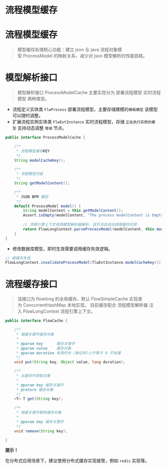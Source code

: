 # 流程模型缓存

# **流程模型缓存**

> 模型缓存处理核心功能：建立 json 与 java 流程对象模型 ProcessModel 的映射关系，减少对 json 模型解析的性能损耗。
> 

# **模型解析接口**

> 模型解析接口 ProcessModelCache 主要实现分为 部署流程模型 实时流程模型 两种类型。
> 
- 流程定义实体类 `FlwProcess` 部署流程模型，主要存储建模的`模板模型` 该模型可以随时调整。
- 扩展流程实例实体类 `FlwExtInstance` 实时流程模型，存储 `正在执行实例的模型` 支持动态调整 `增减` 节点。

```java
public interface ProcessModelCache {

    /**
     * 流程模型缓存KEY
     */
    String modelCacheKey();

    /**
     * 流程模型内容
     */
    String getModelContent();

    /**
     * JSON BPM 模型
     */
    default ProcessModel model() {
        String modelContent = this.getModelContent();
        Assert.isEmpty(modelContent, "The process modelContent is Empty.");
        
        // 流程引擎上下文调用模型解析器解析，该方法会自动调用缓存实现
        return FlowLongContext.parseProcessModel(modelContent, this.modelCacheKey(), false);
    }
}
```

- 修改数据库模型，即时生效需要调用缓存失效逻辑。

```java
// 使缓存失效
FlowLongContext.invalidateProcessModel(flwExtInstance.modelCacheKey());
```

# **流程缓存接口**

> 该接口为 flowlong 的全局缓存，默认 FlowSimpleCache 实现类为 ConcurrentHashMap 本地实现， 目前缓存配合 流程模型解析器 注入 FlowLongContext 流程引擎上下文。
> 

```java
public interface FlowCache {

    /**
     * 根据关键字缓存对象
     *
     * @param key      缓存关键字
     * @param value    缓存对象
     * @param duration 有效时长（单位秒)小于等于 0 不处理
     */
    void put(String key, Object value, long duration);

    /**
     * 从缓存中获取对象
     *
     * @param key 缓存关键字
     * @return 缓存对象
     */
    <T> T get(String key);

    /**
     * 根据关键字删除缓存对象
     *
     * @param key 缓存关键字
     */
    void remove(String key);

}
```

**提示！**

在分布式应用场景下，建议使用分布式缓存实现接管，例如 `redis` 实现等。